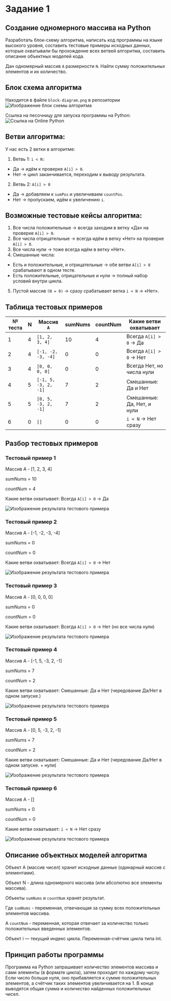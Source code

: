 # Задание 1
## Создание одномерного массива на Python

Разработать блок-схему алгоритма, написать код программы на языке высокого уровня, составить тестовые примеры исходных данных, которые охватывали бы прохождение всех ветвей алгоритма, составить описание объектных моделей кода. 

Дан одномерный массив `А` размерности `N`. Найти сумму положительных элементов и их количество.

## Блок схема алгоритма
Находится в файле `block-diagram.png` в репозитории
![Изображение блок схемы алгоритма](https://github.com/ekatylynx/one-dimensional-array-python/blob/master/block-diagram.png)

Ссылка на песочницу для запуска программы на Python: ![Ссылка на Online Python](https://www.online-python.com/PTjSqKFBg8)


## Ветви алгоритма:
У нас есть 2 ветки в алгоритме:
1. Ветвь 1: `i < N:`
* Да → идём к проверке `A[i] > 0`.
* Нет → цикл заканчивается, переходим к выводу результата.


2. Ветвь 2: `A[i] > 0`
* Да → добавляем к `sumPos` и увеличиваем `countPos`.
* Нет → пропускаем, идём к увеличению `i`.

## Возможные тестовые кейсы алгоритма:
1. Все числа положительные → всегда заходим в ветку «Да» на проверке `A[i] > 0`.
2. Все числа отрицательные → всегда идём в ветку «Нет» на проверке `A[i] > 0`.
3. Все числа нули → тоже всегда идём в ветку «Нет».
4. Смешанные числа:
* Есть и положительные, и отрицательные → обе ветви `A[i] > 0` срабатывают в одном тесте.
* Есть положительные, отрицательные и нули → полный набор условий внутри цикла.
5. Пустой массив `(N = 0)` → сразу срабатывает ветка `i < N` → «Нет».

## Таблица тестовых примеров

| № теста | N | Массив `A`           | sumNums        | countNum         | Какие ветви охватывает     |
| ------- | - | -------------------- | -------------- | ---------------- | -------------------------- |
| 1       | 4 | `[1, 2, 3, 4]`       | 10             | 4                | Всегда `A[i] > 0` → Да     |
| 2       | 4 | `[-1, -2, -3, -4]`   | 0              | 0                | Всегда `A[i] > 0` → Нет    |
| 3       | 4 | `[0, 0, 0, 0]`       | 0              | 0                | Всегда Нет, но числа нули  |
| 4       | 5 | `[-1, 5, -3, 2, -1]` | 7              | 2                | Смешанные: Да и Нет        |
| 5       | 5 | `[0, 5, -3, 2, -1]`  | 7              | 2                | Смешанные: Да, Нет, и нули |
| 6       | 0 | `[]`                 | 0              | 0                | `i < N` → Нет сразу        |


## Разбор тестовых примеров
### Тестовый пример 1 
Массив A - [1, 2, 3, 4]

sumNums = 10

countNum = 4

Какие ветви охватывает: Всегда `A[i] > 0` → Да

![Изображение результата тестового примера](https://github.com/ekatylynx/one-dimensional-array-python/blob/master/test-case-1.png)


### Тестовый пример 2
Массив A - [-1, -2, -3, -4]

sumNums = 0

countNum = 0

Какие ветви охватывает: Всегда `A[i] > 0` → Нет

![Изображение результата тестового примера](https://github.com/ekatylynx/one-dimensional-array-python/blob/master/test-case-2.png)


### Тестовый пример 3
Массив A - [0, 0, 0, 0]

sumNums = 0

countNum = 0

Какие ветви охватывает: Всегда `A[i] > 0` → Нет (но все числа нули)

![Изображение результата тестового примера](https://github.com/ekatylynx/one-dimensional-array-python/blob/master/test-case-3.png)


### Тестовый пример 4
Массив A - [-1, 5, -3, 2, -1]

sumNums = 7

countNum = 2

Какие ветви охватывает: Смешанные: Да и Нет (чередование Да/Нет в одном запуске.)

![Изображение результата тестового примера](https://github.com/ekatylynx/one-dimensional-array-python/blob/master/test-case-4.png)


### Тестовый пример 5
Массив A - [0, 5, -3, 2, -1]

sumNums = 7

countNum = 2

Какие ветви охватывает: Смешанные: Да и Нет (чередование Да/Нет в одном запуске. + нули)

![Изображение результата тестового примера](https://github.com/ekatylynx/one-dimensional-array-python/blob/master/test-case-5.png)


### Тестовый пример 6
Массив A - []

sumNums = 0

countNum = 0

Какие ветви охватывает: `i < N` → Нет сразу

![Изображение результата тестового примера](https://github.com/ekatylynx/one-dimensional-array-python/blob/master/test-case-6.png)


## Описание объектных моделей алгоритма
Объект A (массив чисел) хранит исходные данные (одинарный массив с элементами).

Объект N - длина одномерного массива (или абсолютно все элементы массива).

Объекты `sumNums` и `countNum` хранят результат. 

Где `sumNums` - переменная, отвечающая за сумму всех положительных элементов массива.

А `countNum` - переменная, которая отвечает за количество только положительных введенных элементов.

Объект i — текущий индекс цикла. Переменная-счётчик цикла типа int.


## Принцип работы программы
Программа на Python запрашивает количество элементов массива и сами элементы (в формате цикла), затем проходит по каждому числу. Если число больше нуля, оно прибавляется к сумме положительных элементов, а счётчик таких элементов увеличивается на 1. В конце выводятся общая сумма и количество найденных положительных чисел.
